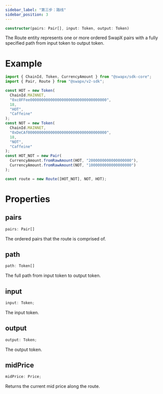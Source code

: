 ```yaml
---
sidebar_label: "第三步：路线"
sidebar_position: 3
---
```


```typescript
constructor(pairs: Pair[], input: Token, output: Token)
```

The Route entity represents one or more ordered SwapX pairs with a fully specified path from input token to output token.

# Example

```typescript
import { ChainId, Token, CurrencyAmount } from "@swapx/sdk-core";
import { Pair, Route } from "@swapx/v2-sdk";

const HOT = new Token(
  ChainId.MAINNET,
  "0xc0FFee0000000000000000000000000000000000",
  18,
  "HOT",
  "Caffeine"
);
const NOT = new Token(
  ChainId.MAINNET,
  "0xDeCAf00000000000000000000000000000000000",
  18,
  "NOT",
  "Caffeine"
);
const HOT_NOT = new Pair(
  CurrencyAmount.fromRawAmount(HOT, "2000000000000000000"),
  CurrencyAmount.fromRawAmount(NOT, "1000000000000000000")
);

const route = new Route([HOT_NOT], NOT, HOT);
```

# Properties

## pairs

```typescript
pairs: Pair[]
```

The ordered pairs that the route is comprised of.

## path

```typescript
path: Token[]
```

The full path from input token to output token.

## input

```typescript
input: Token;
```

The input token.

## output

```typescript
output: Token;
```

The output token.

## midPrice

```typescript
midPrice: Price;
```

Returns the current mid price along the route.
